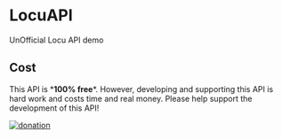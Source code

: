 LocuAPI
=======

UnOfficial Locu API demo


Cost
-----------------------
This API is \***100% free**\*.
 However, developing and supporting this API is hard work and costs time and real money. Please help support the development of this API!

[![donation](https://www.paypalobjects.com/en_US/i/btn/btn_donateCC_LG.gif)](https://www.paypal.com/cgi-bin/webscr?cmd=_donations&business=hack%2eiftekhar%40gmail%2ecom&lc=US&item_name=Iftekhar&no_note=0&currency_code=USD&bn=PP%2dDonationsBF%3abtn_donateCC_LG%2egif%3aNonHostedGuest)
